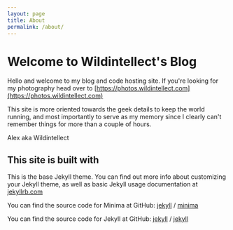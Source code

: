 ```yaml
---
layout: page
title: About
permalink: /about/
---
```


# Welcome to Wildintellect's Blog

Hello and welcome to my blog and code hosting site. If you're looking for my photography head over to [https://photos.wildintellect.com](https://photos.wildintellect.com)

This site is more oriented towards the geek details to keep the world running, and most importantly to serve as my memory since I clearly can't remember things for more than a couple of hours.

Alex aka Wildintellect

## This site is built with

This is the base Jekyll theme. You can find out more info about customizing your Jekyll theme, as well as basic Jekyll usage documentation at [jekyllrb.com](https://jekyllrb.com/)

You can find the source code for Minima at GitHub:
[jekyll][jekyll-organization] /
[minima](https://github.com/jekyll/minima)

You can find the source code for Jekyll at GitHub:
[jekyll][jekyll-organization] /
[jekyll](https://github.com/jekyll/jekyll)


[jekyll-organization]: https://github.com/jekyll
